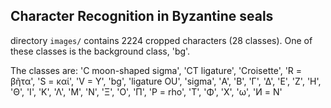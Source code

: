 ## Character Recognition in Byzantine seals

directory `images/` contains 2224 cropped characters (28 classes).
One of these classes is the background class, 'bg'.

The classes are:
'C moon-shaped sigma', 'CT ligature', 'Croisette', 'R = βῆτα', 'S = καί', 'V = Y', 'bg', 'ligature OU', 'sigma', 'Α', 'Β', 'Γ', 'Δ', 'Ε', 'Ζ', 'Η', 'Θ', 'Ι', 'Κ', 'Λ', 'Μ', 'Ν', 'Ξ', 'Ο', 'Π', 'Ρ = rho', 'Τ', 'Φ', 'Χ', 'ω', 'И = N'
